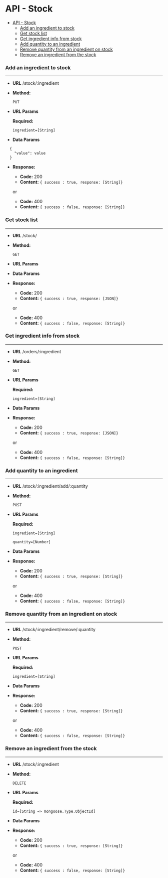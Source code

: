 # API - Stock


- [API - Stock](#api---stock)
    + [Add an ingredient to stock](#add-an-ingredient-to-stock)
    + [Get stock list](#get-stock-list)
    + [Get ingredient info from stock](#get-ingredient-info-from-stock)
    + [Add quantity to an ingredient](#add-quantity-to-an-ingredient)
    + [Remove quantity from an ingredient on stock](#remove-quantity-from-an-ingredient-on-stock)
    + [Remove an ingredient from the stock](#remove-an-ingredient-from-the-stock)


### Add an ingredient to stock
----
* **URL**
/stock/:ingredient

* **Method:**
  
  `PUT`
  
*  **URL Params**

   **Required:**
 
   `ingredient=[String]`

* **Data Params**
```
  {
	"value": value
  }
```
  

* **Response:**
	* **Code:** 200
	* **Content:** 
	`{ success : true, response: [String]}`
	
	or
	
	* **Code:** 400
	* **Content:** 
	`{ success : false, response: [String]}`


### Get stock list
----
* **URL**
/stock/

* **Method:**
  
  `GET`
  
*  **URL Params**
   
* **Data Params**

* **Response:**
	* **Code:** 200
	* **Content:** 
	`{ success : true, response: [JSON]}`
	
	or
	
	* **Code:** 400
	* **Content:** 
	`{ success : false, response: [String]}`


### Get ingredient info from stock
----
* **URL**
/orders/:ingredient

* **Method:**
  
  `GET`
  
*  **URL Params**
   
   **Required:**
 
   `ingredient=[String]`
   
* **Data Params**
  

* **Response:**
	* **Code:** 200
	* **Content:** 
	`{ success : true, response: [JSON]}`
	
	or
	
	* **Code:** 400
	* **Content:** 
	`{ success : false, response: [String]}`

### Add quantity to an ingredient
----
* **URL**
/stock/:ingredient/add/:quantity

* **Method:**
  
  `POST`
  
*  **URL Params**

   **Required:**
 
   `ingredient=[String]`
   
   `quantity=[Number]`

* **Data Params**

* **Response:**
	* **Code:** 200
	* **Content:** 
	`{ success : true, response: [String]}`
	
	or
	
	* **Code:** 400
	* **Content:** 
	`{ success : false, response: [String]}`

### Remove quantity from an ingredient on stock
----
* **URL**
/stock/:ingredient/remove/:quantity

* **Method:**
  
  `POST`
  
*  **URL Params**

   **Required:**
 
   `ingredient=[String]`
  

* **Data Params**

* **Response:**
	* **Code:** 200
	* **Content:** 
	`{ success : true, response: [String]}`
	
	or
	
	* **Code:** 400
	* **Content:** 
	`{ success : false, response: [String]}`

### Remove an ingredient from the stock
----
* **URL**
/stock/:ingredient

* **Method:**
  
  `DELETE`
  
*  **URL Params**

   **Required:**
 
   `id=[String => mongoose.Type.ObjectId]`

* **Data Params**

* **Response:**
	* **Code:** 200
	* **Content:** 
	`{ success : true, response: [String]}`
	
	or
	
	* **Code:** 400
	* **Content:** 
	`{ success : false, response: [String]}`

